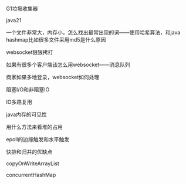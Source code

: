 G1垃圾收集器

java21

一个文件非常大，内存小，怎么找出最常出现的词——使用哈希算法，和java hashmap比如很多文件采用md5是什么原因

websocket狠狠拷打

如果有很多个客户端该怎么用websocket——消息队列

商家如果多地登录，websocket如何处理

阻塞I/O和非阻塞IO

IO多路复用

java内存的可见性

用什么方法来看堆的占用

epoll的边缘触发和水平触发

快排和归并的优缺点

copyOnWriteArrayList

concurrentHashMap